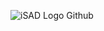 ![iSAD Logo Github](https://github.com/sirx2713/How-Long/assets/122817303/890bffd7-dc1f-4e0c-937c-f3fb3e553045)
